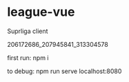 # league-vue

Suprliga client

206172686_207945841_313304578


first run:
npm i

to debug:
npm run serve
localhost:8080
